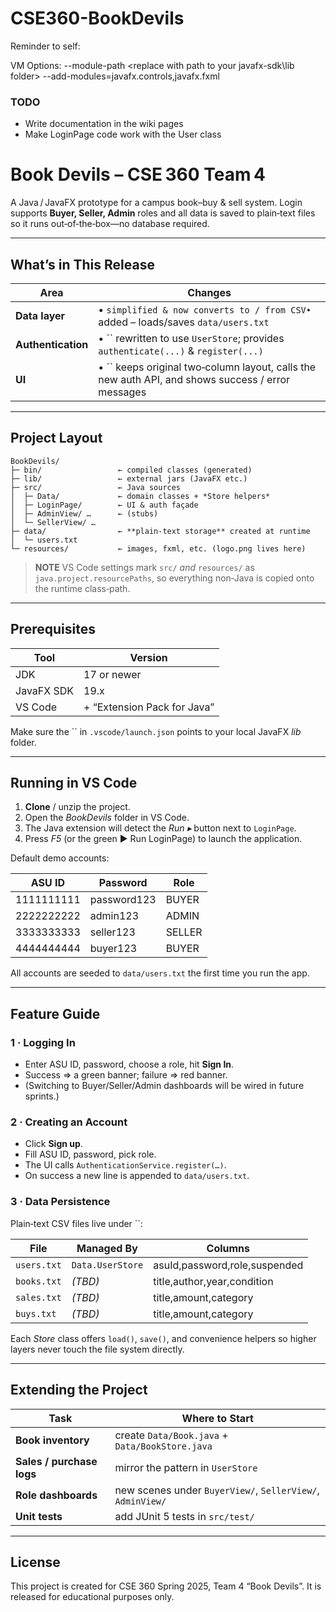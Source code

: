 # CSE360-BookDevils

Reminder to self:

VM Options:
--module-path <replace with path to your javafx-sdk\lib folder> --add-modules=javafx.controls,javafx.fxml

### TODO

- Write documentation in the wiki pages
- Make LoginPage code work with the User class

# Book Devils – CSE 360 Team 4

A Java / JavaFX prototype for a campus book–buy & sell system. Login supports **Buyer, Seller, Admin** roles and all data is saved to plain‑text files so it runs out‑of‑the‑box—no database required.

---

## What’s in This Release

| Area               | Changes                                                                                           |
| ------------------ | ------------------------------------------------------------------------------------------------- |
| **Data layer**     | • `` simplified & now converts to / from CSV• `` added – loads/saves `data/users.txt`             |
| **Authentication** | • `` rewritten to use `UserStore`; provides `authenticate(...)` & `register(...)`                 |
| **UI**             | • `` keeps original two‑column layout, calls the new auth API, and shows success / error messages |

---

## Project Layout

```
BookDevils/
├─ bin/                 ← compiled classes (generated)
├─ lib/                 ← external jars (JavaFX etc.)
├─ src/                 ← Java sources
│  ├─ Data/             ← domain classes + *Store helpers*
│  ├─ LoginPage/        ← UI & auth façade
│  ├─ AdminView/ …      ← (stubs)
│  └─ SellerView/ …
├─ data/                ← **plain‑text storage** created at runtime
│  └─ users.txt
└─ resources/           ← images, fxml, etc. (logo.png lives here)
```

> **NOTE**  VS Code settings mark `src/` *and* `resources/` as `java.project.resourcePaths`, so everything non‑Java is copied onto the runtime class‑path.

---

## Prerequisites

| Tool       | Version                     |
| ---------- | --------------------------- |
| JDK        | 17 or newer                 |
| JavaFX SDK | 19.x                        |
| VS Code    | + “Extension Pack for Java” |

Make sure the `` in `.vscode/launch.json` points to your local JavaFX *lib* folder.

---

## Running in VS Code

1. **Clone** / unzip the project.
2. Open the *BookDevils* folder in VS Code.
3. The Java extension will detect the *Run ▸* button next to `LoginPage`.
4. Press *F5* (or the green ▶ Run LoginPage) to launch the application.

Default demo accounts:

| ASU ID     | Password    | Role   |
| ---------- | ----------- | ------ |
| 1111111111 | password123 | BUYER  |
| 2222222222 | admin123    | ADMIN  |
| 3333333333 | seller123   | SELLER |
| 4444444444 | buyer123    | BUYER  |

All accounts are seeded to `data/users.txt` the first time you run the app.

---

## Feature Guide

### 1 · Logging In

- Enter ASU ID, password, choose a role, hit **Sign In**.
- Success ⇒ a green banner; failure ⇒ red banner.
- (Switching to Buyer/Seller/Admin dashboards will be wired in future sprints.)

### 2 · Creating an Account

- Click **Sign up**.
- Fill ASU ID, password, pick role.
- The UI calls `AuthenticationService.register(…)`.
- On success a new line is appended to `data/users.txt`.

### 3 · Data Persistence

Plain‑text CSV files live under ``:

| File        | Managed By       | Columns                       |
| ----------- | ---------------- | ----------------------------- |
| `users.txt` | `Data.UserStore` | asuId,password,role,suspended |
| `books.txt` | *(TBD)*          | title,author,year,condition   |
| `sales.txt` | *(TBD)*          | title,amount,category         |
| `buys.txt`  | *(TBD)*          | title,amount,category         |

Each *Store* class offers `load()`, `save()`, and convenience helpers so higher layers never touch the file system directly.

---

## Extending the Project

| Task                      | Where to Start                                             |
| ------------------------- | ---------------------------------------------------------- |
| **Book inventory**        | create `Data/Book.java` + `Data/BookStore.java`            |
| **Sales / purchase logs** | mirror the pattern in `UserStore`                          |
| **Role dashboards**       | new scenes under `BuyerView/`, `SellerView/`, `AdminView/` |
| **Unit tests**            | add JUnit 5 tests in `src/test/`                           |

---

## License

This project is created for CSE 360 Spring 2025, Team 4 “Book Devils”. It is released for educational purposes only.

